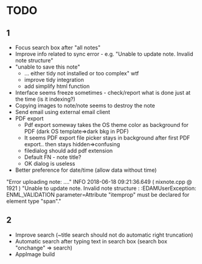 # TODO
## 1
* Focus search box after "all notes"
* Improve info related to sync error - e.g. "Unable to update note.  Invalid note 
  structure"
* "unable to save this note"
  * ... either tidy not installed or too complex" wtf
  * improve tidy integration
  * add simplify html function  
* Interface seems freeze sometimes - check/report what is done just at the time (is it indexing?)
* Copying images to note/note seems to destroy the note
* Send email using external email client
* PDF export
    * Pdf export someway takes the OS theme color as background for PDF (dark OS template=>dark bkg in PDF)
    * It seems PDF export file picker stays in background after first PDF export.. then stays hidden=>confusing
    * filedialog should add pdf extension
    * Default FN - note title?
    * OK dialog is useless
* Better preference for date/time (allow data without time)

 "Error uploading note: ...." 
 INFO 2018-06-18 09:21:36.649 ( nixnote.cpp @ 1921 ) "Unable to update note.  Invalid note structure : :EDAMUserException: ENML_VALIDATION parameter=Attribute \"itemprop\" must be declared for element type \"span\"." 

## 2
* Improve search (~title search should not do automatic right truncation)
* Automatic search after typing text in search box (search box "onchange" => search)
* AppImage build

